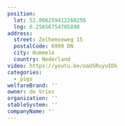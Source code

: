 ```yaml
---
position:
  lat: 52.006259412260256
  lng: 6.25856754705898
address:
  street: Zelhemseweg 15
  postalCode: 6999 DN
  city: Hummelo
  country: Nederland
video: https://youtu.be/oaU5RuyuIOk
categories:
  - pigs
welfareBrand: ''
owner: de Vries
organization: ''
stableSystem: ''
companyName: ''
---
```

